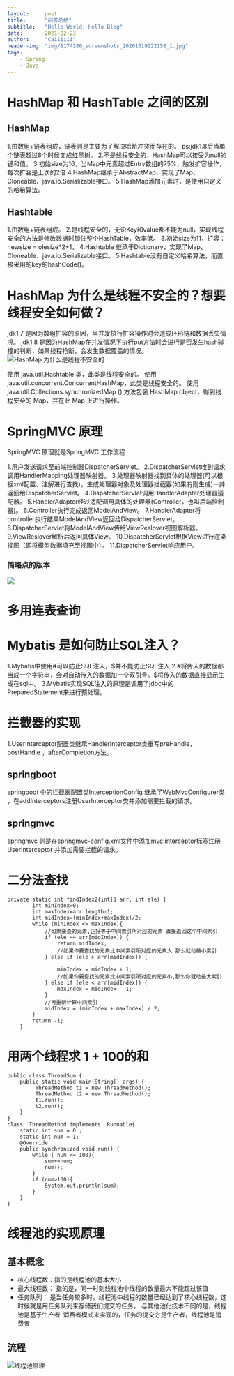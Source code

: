 ```yaml
---
layout:     post
title:      "问答总结"
subtitle:   "Hello World, Hello Blog"
date:       2021-02-23
author:     "Caiiiiii"
header-img: "img/1174180_screenshots_20201019222158_1.jpg"
tags:
    - Spring
    - Java  
---
```


# HashMap 和 HashTable 之间的区别
## HashMap
1.由数组+链表组成，链表则是主要为了解决哈希冲突而存在的。
ps:jdk1.8后当单个链表超过8个时候变成红黑树。
2.不是线程安全的，HashMap可以接受为null的键和值。
3.初始size为16，当Map中元素超过Entry数组的75%，触发扩容操作，每次扩容是上次的2倍
4.HashMap继承于AbstractMap，实现了Map、Cloneable、java.io.Serializable接口。
5.HashMap添加元素时，是使用自定义的哈希算法。

## Hashtable
1.由数组+链表组成。
2.是线程安全的，无论Key和value都不能为null，实现线程安全的方法是修改数据时锁住整个HashTable，效率低。
3.初始size为11，扩容：newsize = olesize*2+1。
4.Hashtable 继承于Dictionary，实现了Map、Cloneable、java.io.Serializable接口。
5.Hashtable没有自定义哈希算法，而直接采用的key的hashCode()。


# HashMap 为什么是线程不安全的？想要线程安全如何做？
jdk1.7 是因为数组扩容的原因，当并发执行扩容操作时会造成环形链和数据丢失情况。
jdk1.8 是因为HashMap在并发情况下执行put方法时会进行是否发生hash碰撞的判断，如果线程抢断，会发生数据覆盖的情况。
![HashMap 为什么是线程不安全的](https://blog.csdn.net/zzu_seu/article/details/106669757)


使用 java.util.Hashtable 类，此类是线程安全的。
使用 java.util.concurrent.ConcurrentHashMap，此类是线程安全的。
使用 java.util.Collections.synchronizedMap () 方法包装 HashMap object，得到线程安全的 Map，并在此 Map 上进行操作。




# SpringMVC 原理
SpringMVC 原理就是SpringMVC 工作流程

1.用户发送请求至前端控制器DispatcherServlet。
2.DispatcherServlet收到请求调用HandlerMapping处理器映射器。
3.处理器映射器找到具体的处理器(可以根据xml配置、注解进行查找)，生成处理器对象及处理器拦截器(如果有则生成)一并返回给DispatcherServlet。
4.DispatcherServlet调用HandlerAdapter处理器适配器。
5.HandlerAdapter经过适配调用具体的处理器(Controller，也叫后端控制器)。
6.Controller执行完成返回ModelAndView。
7.HandlerAdapter将controller执行结果ModelAndView返回给DispatcherServlet。
8.DispatcherServlet将ModelAndView传给ViewReslover视图解析器。
9.ViewReslover解析后返回具体View。
10.DispatcherServlet根据View进行渲染视图（即将模型数据填充至视图中）。
11.DispatcherServlet响应用户。


### 简略点的版本
![](img/springmvc.png)


# 多用连表查询

# Mybatis 是如何防止SQL注入？
1.Mybatis中使用#可以防止SQL注入，$并不能防止SQL注入
2.#将传入的数据都当成一个字符串，会对自动传入的数据加一个双引号。$将传入的数据直接显示生成在sql中。
3.Mybatis实现SQL注入的原理是调用了jdbc中的PreparedStatement来进行预处理。

# 拦截器的实现

1.UserInterceptor配置类继承HandlerInterceptor类重写preHandle，postHandle ，afterCompletion方法。

## springboot 
springboot 中的拦截器配置类InterceptionConfig 继承了WebMvcConfigurer类 ，在addInterceptors注册UserInterceptor类并添加需要拦截的请求。

## springmvc
springmvc 则是在springmvc-config.xml文件中添加<mvc:interceptor>标签注册UserInterceptor 并添加需要拦截的请求。

# 二分法查找
```
private static int findIndex2(int[] arr, int ele) {
        int minIndex=0;
        int maxIndex=arr.length-1;
        int midIndex=(minIndex+maxIndex)/2;
        while (minIndex <= maxIndex){
            //如果要查的元素,正好等于中间索引所对应的元素 直接返回这个中间索引
            if (ele == arr[midIndex]) {
                return midIndex;
                //如果你要查找的元素比中间索引所对应的元素大 那么就动最小索引
            } else if (ele > arr[midIndex]) {

                minIndex = midIndex + 1;
                //如果你要查找的元素比中间索引所对应的元素小,那么你就动最大索引
            } else if (ele < arr[midIndex]) {
                maxIndex = midIndex - 1; 
            }
            //再重新计算中间索引
            midIndex = (minIndex + maxIndex) / 2;
        }
        return -1;
    }

```

# 用两个线程求 1 + 100的和
```
public class ThreadSum {
    public static void main(String[] args) {
         ThreadMethod t1 = new ThreadMethod();
         ThreadMethod t2 = new ThreadMethod();
         t1.run();
         t2.run();
    }
}
class  ThreadMethod implements  Runnable{
    static int sum = 0 ;
    static int num = 1;
    @Override
    public synchronized void run() {
        while ( num <= 100){
            sum+=num;
            num++;
        }
        if (num>100){
            System.out.println(sum);
        }
    }
}
```


# 线程池的实现原理

## 基本概念
- 核心线程数：指的是线程池的基本大小
- 最大线程数： 指的是，同一时刻线程池中线程的数量最大不能超过该值
- 任务队列： 是当任务较多时，线程池中线程的数量已经达到了核心线程数，这时候就是用任务队列来存储我们提交的任务。 与其他池化技术不同的是，线程池是基于生产者-消费者模式来实现的，任务的提交方是生产者，线程池是消费者

## 流程
![线程池原理](/img/threadpool.jpg)